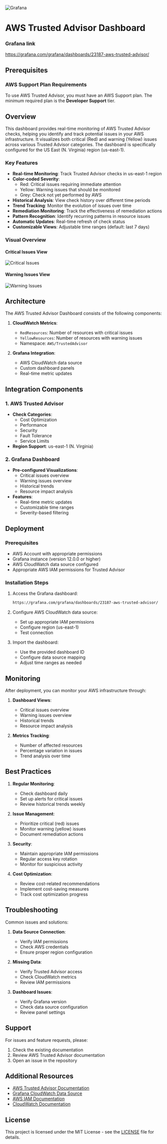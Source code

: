 ![Grafana](https://img.shields.io/badge/Grafana-F46800?style=for-the-badge&logo=grafana&logoColor=white)
# AWS Trusted Advisor Dashboard

### Grafana link

https://grafana.com/grafana/dashboards/23187-aws-trusted-advisor/

## Prerequisites

### AWS Support Plan Requirements
To use AWS Trusted Advisor, you must have an AWS Support plan. The minimum required plan is the **Developer Support** tier.


## Overview

This dashboard provides real-time monitoring of AWS Trusted Advisor checks, helping you identify and track potential issues in your AWS infrastructure. It visualizes both critical (Red) and warning (Yellow) issues across various Trusted Advisor categories. The dashboard is specifically configured for the US East (N. Virginia) region (us-east-1).

### Key Features

- **Real-time Monitoring**: Track Trusted Advisor checks in us-east-1 region
- **Color-coded Severity**:
  - Red: Critical issues requiring immediate attention
  - Yellow: Warning issues that should be monitored
  - Grey: Check not yet performed by AWS
- **Historical Analysis**: View check history over different time periods
- **Trend Tracking**: Monitor the evolution of issues over time
- **Remediation Monitoring**: Track the effectiveness of remediation actions
- **Pattern Recognition**: Identify recurring patterns in resource issues
- **Automatic Updates**: Real-time refresh of check status
- **Customizable Views**: Adjustable time ranges (default: last 7 days)

### Visual Overview

#### Critical Issues View
![Critical Issues](grafana/screenshots/red.jpg)

#### Warning Issues View
![Warning Issues](grafana/screenshots/yellow.jpg)

## Architecture

The AWS Trusted Advisor Dashboard consists of the following components:

1. **CloudWatch Metrics**:
   - `RedResources`: Number of resources with critical issues
   - `YellowResources`: Number of resources with warning issues
   - Namespace: `AWS/TrustedAdvisor`

2. **Grafana Integration**:
   - AWS CloudWatch data source
   - Custom dashboard panels
   - Real-time metric updates

## Integration Components

### 1. AWS Trusted Advisor
- **Check Categories**:
  - Cost Optimization
  - Performance
  - Security
  - Fault Tolerance
  - Service Limits
- **Region Support**: us-east-1 (N. Virginia)

### 2. Grafana Dashboard
- **Pre-configured Visualizations**:
  - Critical issues overview
  - Warning issues overview
  - Historical trends
  - Resource impact analysis
- **Features**:
  - Real-time metric updates
  - Customizable time ranges
  - Severity-based filtering

## Deployment

### Prerequisites
- AWS Account with appropriate permissions
- Grafana instance (version 12.0.0 or higher)
- AWS CloudWatch data source configured
- Appropriate AWS IAM permissions for Trusted Advisor

### Installation Steps

1. Access the Grafana dashboard:
   ```bash
   https://grafana.com/grafana/dashboards/23187-aws-trusted-advisor/
   ```

2. Configure AWS CloudWatch data source:
   - Set up appropriate IAM permissions
   - Configure region (us-east-1)
   - Test connection

3. Import the dashboard:
   - Use the provided dashboard ID
   - Configure data source mapping
   - Adjust time ranges as needed

## Monitoring

After deployment, you can monitor your AWS infrastructure through:

1. **Dashboard Views**:
   - Critical issues overview
   - Warning issues overview
   - Historical trends
   - Resource impact analysis

2. **Metrics Tracking**:
   - Number of affected resources
   - Percentage variation in issues
   - Trend analysis over time

## Best Practices

1. **Regular Monitoring**:
   - Check dashboard daily
   - Set up alerts for critical issues
   - Review historical trends weekly

2. **Issue Management**:
   - Prioritize critical (red) issues
   - Monitor warning (yellow) issues
   - Document remediation actions

3. **Security**:
   - Maintain appropriate IAM permissions
   - Regular access key rotation
   - Monitor for suspicious activity

4. **Cost Optimization**:
   - Review cost-related recommendations
   - Implement cost-saving measures
   - Track cost optimization progress

## Troubleshooting

Common issues and solutions:

1. **Data Source Connection**:
   - Verify IAM permissions
   - Check AWS credentials
   - Ensure proper region configuration

2. **Missing Data**:
   - Verify Trusted Advisor access
   - Check CloudWatch metrics
   - Review IAM permissions

3. **Dashboard Issues**:
   - Verify Grafana version
   - Check data source configuration
   - Review panel settings

## Support

For issues and feature requests, please:
1. Check the existing documentation
2. Review AWS Trusted Advisor documentation
3. Open an issue in the repository

## Additional Resources

- [AWS Trusted Advisor Documentation](https://docs.aws.amazon.com/awssupport/latest/user/trusted-advisor.html)
- [Grafana CloudWatch Data Source](https://grafana.com/docs/grafana/latest/datasources/aws-cloudwatch/)
- [AWS IAM Documentation](https://docs.aws.amazon.com/iam/)
- [CloudWatch Documentation](https://docs.aws.amazon.com/cloudwatch/)

## License

This project is licensed under the MIT License - see the [LICENSE](../LICENSE) file for details.
